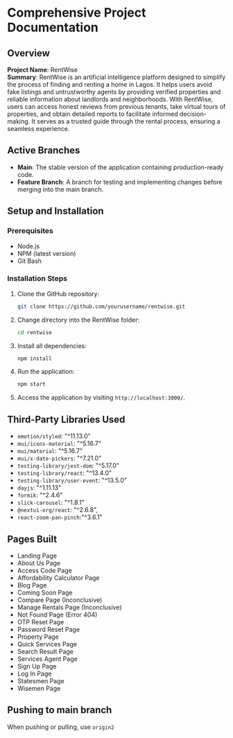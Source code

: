 # Comprehensive Project Documentation

## Overview

**Project Name**: RentWise  
**Summary**: RentWise is an artificial intelligence platform designed to simplify the process of finding and renting a home in Lagos. It helps users avoid fake listings and untrustworthy agents by providing verified properties and reliable information about landlords and neighborhoods. With RentWise, users can access honest reviews from previous tenants, take virtual tours of properties, and obtain detailed reports to facilitate informed decision-making. It serves as a trusted guide through the rental process, ensuring a seamless experience.

## Active Branches

- **Main**: The stable version of the application containing production-ready code.
- **Feature Branch**: A branch for testing and implementing changes before merging into the main branch.

## Setup and Installation

### Prerequisites

- Node.js
- NPM (latest version)
- Git Bash

### Installation Steps

1. Clone the GitHub repository:
   ```bash
   git clone https://github.com/yourusername/rentwise.git
   ```
2. Change directory into the RentWise folder:
   ```bash
   cd rentwise
   ```
3. Install all dependencies:
   ```bash
   npm install
   ```
4. Run the application:
   ```bash
   npm start
   ```
5. Access the application by visiting `http://localhost:3000/`.

## Third-Party Libraries Used

- `emotion/styled`: "^11.13.0"
- `mui/icons-material`: "^5.16.7"
- `mui/material`: "^5.16.7"
- `mui/x-date-pickers`: "^7.21.0"
- `testing-library/jest-dom`: "^5.17.0"
- `testing-library/react`: "^13.4.0"
- `testing-library/user-event`: "^13.5.0"
- `dayjs`: "^1.11.13"
- `formik`: "^2.4.6"
- `slick-carousel`: "^1.8.1"
- `@nextui-org/react`: "^2.6.8",
- `react-zoom-pan-pinch`:"^3.6.1"

## Pages Built

- Landing Page
- About Us Page
- Access Code Page
- Affordability Calculator Page
- Blog Page
- Coming Soon Page
- Compare Page (Inconclusive)
- Manage Rentals Page (Inconclusive)
- Not Found Page (Error 404)
- OTP Reset Page
- Password Reset Page
- Property Page
- Quick Services Page
- Search Result Page
- Services Agent Page
- Sign Up Page
- Log In Page
- Statesmen Page
- Wisemen Page

## Pushing to main branch

When pushing or pulling, use `origin2`
